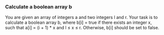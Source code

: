 ### Calculate a boolean array b

You are given an array of integers a and two integers l and r. Your task is to calculate a boolean array b, where b[i] = true if there exists an integer x, such that a[i] = (i + 1) * x and l ≤ x ≤ r. Otherwise, b[i] should be set to false.